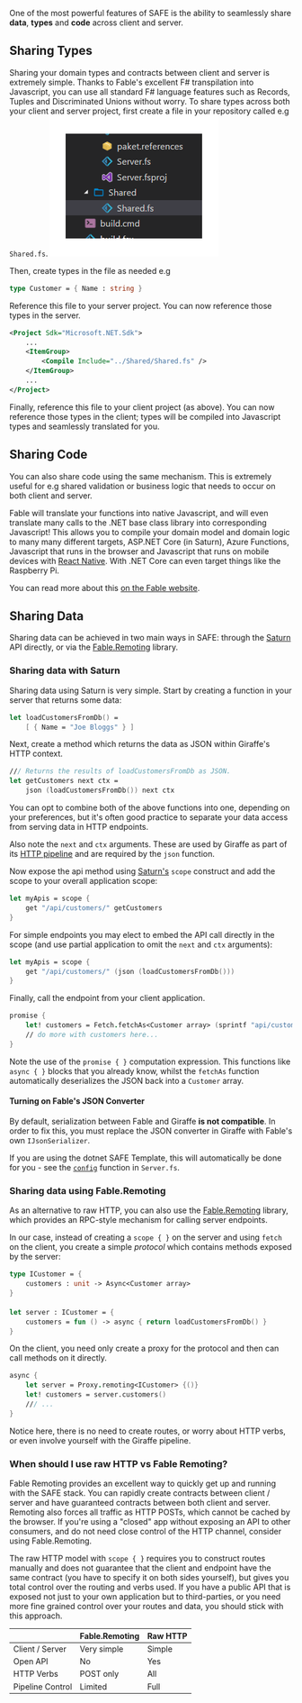 One of the most powerful features of SAFE is the ability to seamlessly share **data**, **types** and **code** across client and server.

## Sharing Types

Sharing your domain types and contracts between client and server is extremely simple. Thanks to Fable's excellent F# transpilation into Javascript, you can use all standard F# language features such as Records, Tuples and Discriminated Unions without worry. To share types across both your client and server project, first create a file in your repository called e.g `Shared.fs`.
![](img\client-server-01.png)

Then, create types in the file as needed e.g

```fsharp
type Customer = { Name : string }
```

Reference this file to your server project. You can now reference those types in the server.

```xml
<Project Sdk="Microsoft.NET.Sdk">
    ...
    <ItemGroup>
        <Compile Include="../Shared/Shared.fs" />
    </ItemGroup>
    ...
</Project>
```

Finally, reference this file to your client project (as above). You can now reference those types in the client; types will be compiled into Javascript types and seamlessly translated for you.

## Sharing Code

You can also share code using the same mechanism. This is extremely useful for e.g shared validation or business logic that needs to occur on both client and server.

Fable will translate your functions into native Javascript, and will even translate many calls to the .NET base class library into corresponding Javascript! This allows you to compile your domain model and domain logic to many many different targets, ASP.NET Core (in Saturn), Azure Functions, Javascript that runs in the browser and Javascript that runs on mobile devices with [React Native](https://facebook.github.io/react-native/). With .NET Core can even target things like the Raspberry Pi.

You can read more about this [on the Fable website](http://fable.io/docs/compatibility.html).

## Sharing Data
Sharing data can be achieved in two main ways in SAFE: through the [Saturn](https://saturnframework.github.io/docs/) API directly, or via the [Fable.Remoting](https://github.com/Zaid-Ajaj/Fable.Remoting) library.

### Sharing data with Saturn
Sharing data using Saturn is very simple. Start by creating a function in your server that returns some data:

```fsharp
let loadCustomersFromDb() =
    [ { Name = "Joe Bloggs" } ]
```
Next, create a method which returns the data as JSON within Giraffe's HTTP context.

```fsharp
/// Returns the results of loadCustomersFromDb as JSON.
let getCustomers next ctx =
    json (loadCustomersFromDb()) next ctx
```

You can opt to combine both of the above functions into one, depending on your preferences, but it's often good practice to separate your data access from serving data in HTTP endpoints.

Also note the `next` and `ctx` arguments. These are used by Giraffe as part of its [HTTP pipeline](https://github.com/giraffe-fsharp/Giraffe/blob/master/DOCUMENTATION.md#fundamentals) and are required by the `json` function.

Now expose the api method using [Saturn's](https://saturnframework.github.io/docs/api/scope/) `scope` construct and add the scope to your overall application scope:
```fsharp
let myApis = scope {
    get "/api/customers/" getCustomers
}
```

For simple endpoints you may elect to embed the API call directly in the scope (and use partial application to omit the `next` and `ctx` arguments):
```fsharp
let myApis = scope {
    get "/api/customers/" (json (loadCustomersFromDb()))
}
```

Finally, call the endpoint from your client application.
```fsharp
promise {    
    let! customers = Fetch.fetchAs<Customer array> (sprintf "api/customers") []
    // do more with customers here...
}
```

Note the use of the `promise { }` computation expression. This functions like `async { }` blocks that you already know, whilst the `fetchAs` function automatically deserializes the JSON back into a `Customer` array.

#### Turning on Fable's JSON Converter
By default, serialization between Fable and Giraffe **is not compatible**. In order to fix this, you must replace the JSON converter in Giraffe with Fable's own `IJsonSerializer`.

If you are using the dotnet SAFE Template, this will automatically be done for you - see the [`config`](https://github.com/SAFE-Stack/SAFE-template/blob/master/Content/src/Server/ServerSaturn.fs#L40L44) function in `Server.fs`.

### Sharing data using Fable.Remoting
As an alternative to raw HTTP, you can also use the [Fable.Remoting](https://github.com/Zaid-Ajaj/Fable.Remoting) library, which provides an RPC-style mechanism for calling server endpoints.

In our case, instead of creating a `scope { }` on the server and using `fetch` on the client, you create a simple *protocol* which contains methods exposed by the server:

```fsharp
type ICustomer = {
    customers : unit -> Async<Customer array>
}

let server : ICustomer = {
    customers = fun () -> async { return loadCustomersFromDb() }
}
```
On the client, you need only create a proxy for the protocol and then can call methods on it directly.

```fsharp
async {
    let server = Proxy.remoting<ICustomer> {()}
    let! customers = server.customers()
    /// ...
}
```

Notice here, there is no need to create routes, or worry about HTTP verbs, or even involve yourself with the Giraffe pipeline.

### When should I use raw HTTP vs Fable Remoting?
Fable Remoting provides an excellent way to quickly get up and running with the SAFE stack. You can rapidly create contracts between client / server and have guaranteed contracts between both client and server. Remoting also forces all traffic as HTTP POSTs, which cannot be cached by the browser. If you're using a "closed" app without exposing an API to other consumers, and do not need close control of the HTTP channel, consider using Fable.Remoting.

The raw HTTP model with `scope { }` requires you to construct routes manually and does not guarantee that the client and endpoint have the same contract (you have to specify it on both sides yourself), but gives you total control over the routing and verbs used. If you have a public API that is exposed not just to your own application but to third-parties, or you need more fine grained control over your routes and data, you should stick with this approach.

| | Fable.Remoting | Raw HTTP |
|-|-|-|
| Client / Server | Very simple | Simple |
| Open API | No | Yes |
| HTTP Verbs | POST only | All |
| Pipeline Control | Limited | Full |